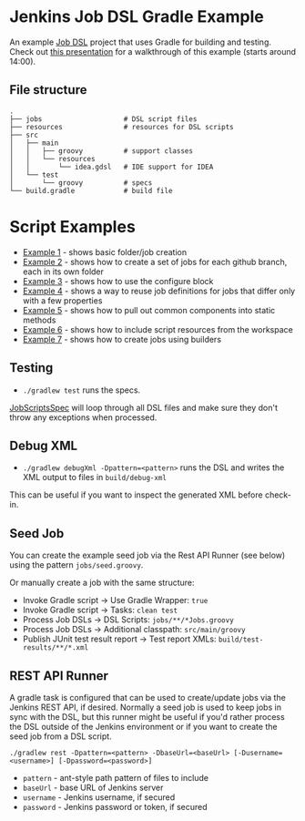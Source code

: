 # Jenkins Job DSL Gradle Example 

An example [Job DSL](https://github.com/jenkinsci/job-dsl-plugin) project that uses Gradle for building and testing. Check out [this presentation](https://www.youtube.com/watch?v=SSK_JaBacE0) for a walkthrough of this example (starts around 14:00). 

## File structure

    .
    ├── jobs                    # DSL script files
    ├── resources               # resources for DSL scripts
    ├── src
    │   ├── main
    │   │   ├── groovy          # support classes
    │   │   └── resources
    │   │       └── idea.gdsl   # IDE support for IDEA
    │   └── test
    │       └── groovy          # specs
    └── build.gradle            # build file

# Script Examples

* [Example 1](jobs/example1Jobs.groovy) - shows basic folder/job creation
* [Example 2](jobs/example2Jobs.groovy) - shows how to create a set of jobs for each github branch, each in its own folder
* [Example 3](jobs/example3Jobs.groovy) - shows how to use the configure block
* [Example 4](jobs/example4Jobs.groovy) - shows a way to reuse job definitions for jobs that differ only with a few properties
* [Example 5](jobs/example5Jobs.groovy) - shows how to pull out common components into static methods
* [Example 6](jobs/example6Jobs.groovy) - shows how to include script resources from the workspace
* [Example 7](jobs/example7Jobs.groovy) - shows how to create jobs using builders

## Testing

* `./gradlew test` runs the specs.

[JobScriptsSpec](src/test/groovy/com/dslexample/JobScriptsSpec.groovy) 
will loop through all DSL files and make sure they don't throw any exceptions when processed.

## Debug XML 

* `./gradlew debugXml -Dpattern=<pattern>` runs the DSL and writes the XML output to files in `build/debug-xml`

This can be useful if you want to inspect the generated XML before check-in.

## Seed Job

You can create the example seed job via the Rest API Runner (see below) using the pattern `jobs/seed.groovy`.

Or manually create a job with the same structure:

* Invoke Gradle script → Use Gradle Wrapper: `true`
* Invoke Gradle script → Tasks: `clean test`
* Process Job DSLs → DSL Scripts: `jobs/**/*Jobs.groovy`
* Process Job DSLs → Additional classpath: `src/main/groovy`
* Publish JUnit test result report → Test report XMLs: `build/test-results/**/*.xml`

## REST API Runner

A gradle task is configured that can be used to create/update jobs via the Jenkins REST API, if desired. Normally
a seed job is used to keep jobs in sync with the DSL, but this runner might be useful if you'd rather process the
DSL outside of the Jenkins environment or if you want to create the seed job from a DSL script.

```./gradlew rest -Dpattern=<pattern> -DbaseUrl=<baseUrl> [-Dusername=<username>] [-Dpassword=<password>]```

* `pattern` - ant-style path pattern of files to include
* `baseUrl` - base URL of Jenkins server
* `username` - Jenkins username, if secured
* `password` - Jenkins password or token, if secured
